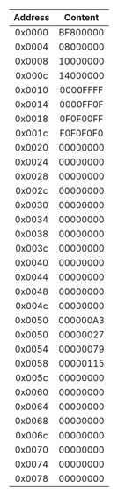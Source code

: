 
|Address|Content|
|:----:|:----:|
|0x0000|BF800000
|0x0004|08000000
|0x0008|10000000
|0x000c|14000000
|0x0010|0000FFFF
|0x0014|0000FF0F
|0x0018|0F0F00FF
|0x001c|F0F0F0F0
|0x0020|00000000
|0x0024|00000000
|0x0028|00000000
|0x002c|00000000
|0x0030|00000000
|0x0034|00000000
|0x0038|00000000
|0x003c|00000000
|0x0040|00000000
|0x0044|00000000
|0x0048|00000000
|0x004c|00000000
|0x0050|000000A3
|0x0050|00000027
|0x0054|00000079
|0x0058|00000115
|0x005c|00000000
|0x0060|00000000
|0x0064|00000000
|0x0068|00000000
|0x006c|00000000
|0x0070|00000000
|0x0074|00000000
|0x0078|00000000

